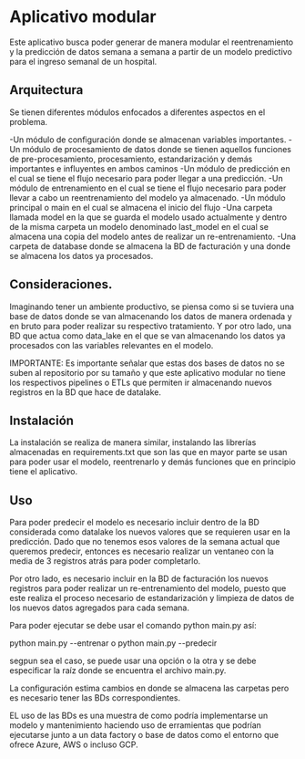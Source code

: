 # Aplicativo modular

Este aplicativo busca poder generar de manera modular el reentrenamiento y la predicción de datos semana a semana a partir de un modelo predictivo para el ingreso semanal de un hospital.

## Arquitectura
Se tienen diferentes módulos enfocados a diferentes aspectos en el problema.

-Un módulo de configuración donde se almacenan variables importantes.
-Un módulo de procesamiento de datos donde se tienen aquellos funciones de pre-procesamiento, procesamiento, estandarización y demás importantes e influyentes en ambos caminos
-Un módulo de predicción en el cual se tiene el flujo necesario para poder llegar a una predicción.
-Un módulo de entrenamiento en el cual se tiene el flujo necesario para poder llevar a cabo un reentrenamiento del modelo ya almacenado.
-Un módulo principal o main en el cual se almacena el inicio del flujo
-Una carpeta llamada model en la que se guarda el modelo usado actualmente y dentro de la misma carpeta un modelo denominado last_model en el cual se almacena una copia del modelo antes de realizar un re-entrenamiento.
-Una carpeta de database donde se almacena la BD de facturación y una donde se almacena los datos ya procesados.

## Consideraciones.
Imaginando tener un ambiente productivo, se piensa como si se tuviera una base de datos donde se van almacenando los datos de manera ordenada y en bruto para poder realizar su respectivo tratamiento. Y por otro lado, una BD que actua como data_lake en el que se van almacenando los datos ya procesados con las variables relevantes en el modelo.

IMPORTANTE: Es importante señalar que estas dos bases de datos no se suben al repositorio por su tamaño y que este aplicativo modular no tiene los respectivos pipelines o ETLs que permiten ir almacenando nuevos registros en la BD que hace de datalake.

## Instalación

La instalación se realiza de manera similar, instalando las librerías almacenadas en requirements.txt que son las que en mayor parte se usan para poder usar el modelo, reentrenarlo y demás funciones que en principio tiene el aplicativo.


## Uso
Para poder predecir el modelo es necesario incluir dentro de la BD considerada como datalake los nuevos valores que se requieren usar en la predicción. Dado que no tenemos esos valores de la semana actual que queremos predecir, entonces es necesario realizar un ventaneo con la media de 3 registros atrás para poder completarlo.

Por otro lado, es necesario incluir en la BD de facturación los nuevos registros para poder realizar un re-entrenamiento del modelo, puesto que este realiza el proceso necesario de estandarización y limpieza de datos de los nuevos datos agregados para cada semana.


Para poder ejecutar se debe usar el comando python main.py así:

python main.py --entrenar 
o 
python main.py --predecir

segpun sea el caso, se puede usar una opción o la otra y se debe especificar la raíz donde se encuentra el archivo main.py. 

La configuración estima cambios en donde se almacena las carpetas pero es necesario tener las BDs correspondientes. 

EL uso de las BDs es una muestra de como podría implementarse un modelo y mantenimiento haciendo uso de erramientas que podrían ejecutarse junto a un data factory o base de datos como el entorno que ofrece Azure, AWS o incluso GCP. 
